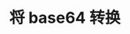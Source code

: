# 将 base64 转换

<template>
  <demo :codeStr="str">
    
  </demo>
</template>

<script>
  export default {
    data() {
      return {
        str: `
          <script>
          // 将 base64 转换为文件
            function dataURLtoFile (dataurl, filename) {
              var arr = dataurl.split(','),
                mime = arr[0].match(/:(.*?);/)[1],
                bstr = atob(arr[1]),
                n = bstr.length,
                u8arr = new Uint8Array(n)
              while (n--) {
                u8arr[n] = bstr.charCodeAt(n)
              }
              return new File([u8arr], filename, {
                type: mime
              })
            }

          // 原图转回 base64
          
          function img2file (src, can_w, can_h, callback) {
            var _caipu_img = new Image()

            _caipu_img.src = src

            _caipu_img.onload = function () {
              var canvas = document.createElement('canvas')
              var ctx = canvas.getContext('2d')
              canvas.width = can_w
              canvas.height = can_h
              var w = _caipu_img.width
              var h = _caipu_img.height

              ctx.drawImage(_caipu_img, 0, 0, w, h)

              //异步操作 不回调可能会取到undefined

              if (callback && typeof callback == 'function') {
                return callback(canvas.toDataURL('image/png', 1))
              }
            }
          }
          <\/script>
        `
      }
    }
  }
</script>
